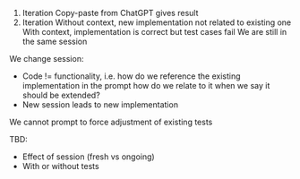 1. Iteration
Copy-paste from ChatGPT gives result
2. Iteration
Without context, new implementation not related to existing one
With context, implementation is correct but test cases fail
We are still in the same session

We change session:
* Code != functionality, i.e. how do we reference the existing implementation in the prompt
  how do we relate to it when we say it should be extended?
* New session leads to new implementation

We cannot prompt to force adjustment of existing tests

TBD:
* Effect of session (fresh vs ongoing)
* With or without tests
